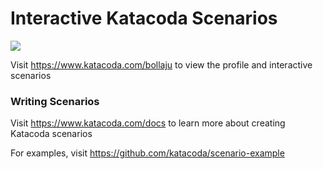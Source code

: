 # Interactive Katacoda Scenarios

[![](http://shields.katacoda.com/katacoda/bollaju/count.svg)](https://www.katacoda.com/bollaju "Get your profile on Katacoda.com")

Visit https://www.katacoda.com/bollaju to view the profile and interactive scenarios

### Writing Scenarios
Visit https://www.katacoda.com/docs to learn more about creating Katacoda scenarios

For examples, visit https://github.com/katacoda/scenario-example
